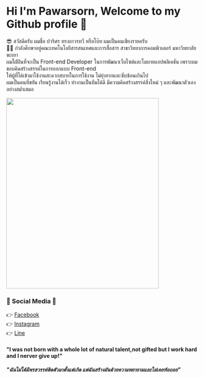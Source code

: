 # Hi I'm Pawarsorn, Welcome to my Github profile 👋
 :sunglasses: สวัสดีครับ ผมชื่อ ปวริศร ทรงถาวรทวี หรือโบ๊ท ผมเป็นคนเชียงรายครับ <br>
 :man_student: กำลังศึกษาอยู่คณะเทคโนโลยีสารสนเทศและการสื่อสาร สาขาวิทยาการคอมพิวเตอร์ มหาวิทยาลัยพะเยา <br>
 ผมใฝ่ฝันที่จะเป็น Front-end Developer ในการพัฒนาเว็บไซต์และโมบายแอปพลิเคชัน เพราะผมชอบคิดสร้างสรรค์ในการออกแบบ Front-end <br> 
 ให้ผู้ที่ได้เข้ามาใช้งานสะดวกสบายในการใช้งาน ไม่ยุ่งยากและซับซ้อนเกินไป <br>
 ผมเป็นคนที่ขยัน เรียนรู้งานได้เร็ว ทำงานเป็นทีมได้ดี มีความคิดสร้างสรรค์สิ่งใหม่ ๆ และพัฒนาตัวเองอย่างสม่ำเสมอ <br>
 
 <a href="https://filezeed.s3.us-west-1.wasabisys.com/aTPqrxCrES.jpg"><img src="https://filezeed.s3.us-west-1.wasabisys.com/aTPqrxCrES.jpg" align="center" height="500" width="400" ></a>
 
 
 
 
 ### :blue_heart: Social Media :blue_heart:
 :point_right: [Facebook](https://web.facebook.com/boat.pawarison.57270) <br>
 :point_right: [Instagram](https://www.instagram.com/boat_pawarisorn/) <br>
 :point_right: [Line](https://line.me/ti/p/8HkfusTOhn) <br>
 
 
 
 
 
 #### "I was not born with a whole lot of natural talent,not gifted but I work hard and I nerver give up!"
 ##### "ฉันไม่ได้มีพรสวรรค์ติดตัวมาตั้งแต่เกิด แต่ฉันสร้างมันด้วยความพยายามและไม่เคยท้อถอย"
 
 
<!--
**BoatPawarisorn25/BoatPawarisorn25** is a ✨ _special_ ✨ repository because its `README.md` (this file) appears on your GitHub profile.

Here are some ideas to get you started:

- 🔭 I’m currently working on ...
- 🌱 I’m currently learning ...
- 👯 I’m looking to collaborate on ...
- 🤔 I’m looking for help with ...
- 💬 Ask me about ...
- 📫 How to reach me: ...
- 😄 Pronouns: ...
- ⚡ Fun fact: ...
-->

